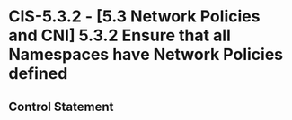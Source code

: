 # CIS-5.3.2 - \[5.3 Network Policies and CNI\] 5.3.2 Ensure that all Namespaces have Network Policies defined

## Control Statement
